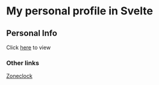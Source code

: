 # My personal profile in Svelte

## Personal Info
Click [here](https://srikantgudi.github.io) to view

### Other links
[Zoneclock](https://srikantgudi.github.io/zoneclock)
